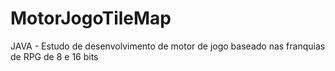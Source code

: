 # MotorJogoTileMap
JAVA - Estudo de desenvolvimento de motor de jogo baseado nas franquias de RPG de 8 e 16 bits
